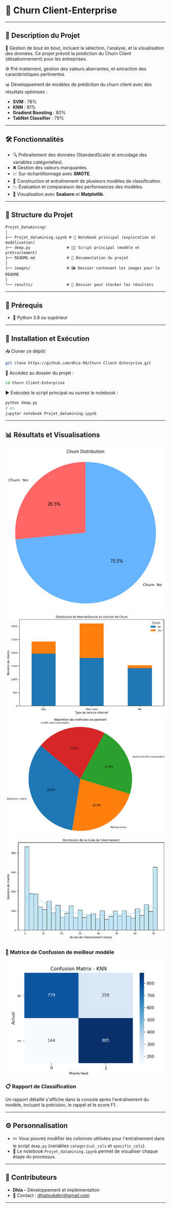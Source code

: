 # 🚀 Churn Client-Enterprise

---

## 📌 Description du Projet

🔧 Gestion de bout en bout, incluant la sélection, l'analyse, et la visualisation des données. Ce projet prévoit la prédiction du Churn Client (désabonnement) pour les entreprises.

⚙️ Pré-traitement, gestion des valeurs aberrantes, et extraction des caractéristiques pertinentes.

📊 Développement de modèles de prédiction du churn client avec des résultats optimisés :

- **SVM** : 78%  
- **KNN** : 81%  
- **Gradient Boosting** : 80%  
- **TabNet Classifier** : 79%

---

## 🛠️ Fonctionnalités

- 🔍 Prétraitement des données (StandardScaler et encodage des variables catégorielles).  
- ❌ Gestion des valeurs manquantes.  
- 📈 Sur-échantillonnage avec **SMOTE**.  
- 🧠 Construction et entraînement de plusieurs modèles de classification.  
- 📉 Évaluation et comparaison des performances des modèles.  
- 🎨 Visualisation avec **Seaborn** et **Matplotlib**.

---

## 📂 Structure du Projet

```
Projet_Datamining/
│
├── Projet_datamining.ipynb # 📓 Notebook principal (exploration et modélisation)
├── deep.py                # 🧑‍💻 Script principal (modèle et prétraitement)
├── README.md              # 📄 Documentation du projet
|
├── images/                # 🖼️ Dossier contenant les images pour le README
│
└── results/               # 📁 Dossier pour stocker les résultats
```

---

## 🧰 Prérequis

- 🐍 Python 3.8 ou supérieur  

---

## 🚀 Installation et Exécution

📥 Cloner ce dépôt:
```bash
git clone https://github.com/dhia-69/Churn Client-Enterprise.git
```
📂 Accédez au dossier du projet :
```bash
cd Churn Client-Enterprise
```
▶️ Exécutez le script principal ou ouvrez le notebook :
```bash
python deep.py
# ou
jupyter notebook Projet_datamining.ipynb
```

---

## 📊 Résultats et Visualisations
![Vis3](images/vis3.png)
![vis2](images/vis2.png)
![vis1](images/vis1.png)
![vis4](images/vis4.png)


### 📌 Matrice de Confusion de meilleur modéle

![Confusion Matrix](images/conf.png)

### 📋 Rapport de Classification

Un rapport détaillé s'affiche dans la console après l'entraînement du modèle, incluant la précision, le rappel et le score F1.

---

## ⚙️ Personnalisation

- ✏️ Vous pouvez modifier les colonnes utilisées pour l'entraînement dans le script `deep.py` (variables `categorical_cols` et `specific_cols`).  
- 📓 Le notebook `Projet_datamining.ipynb` permet de visualiser chaque étape du processus.

---

## 👥 Contributeurs

- **Dhia** – Développement et implémentation  
- 📧 Contact : dhiatoukebri@gmail.com

---



